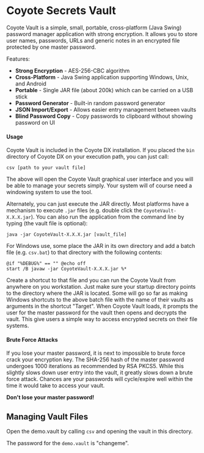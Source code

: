 # Coyote Secrets Vault

Coyote Vault is a simple, small, portable, cross-platform (Java Swing) password manager application with strong encryption. It allows you to store user names, passwords, URLs and generic notes in an encrypted file protected by one master password.

Features:

- **Strong Encryption** - AES-256-CBC algorithm
- **Cross-Platform** - Java Swing application supporting Windows, Unix, and Android
- **Portable** - Single JAR file (about 200k) which can be carried on a USB stick
- **Password Generator** - Built-in random password generator
- **JSON Import/Export** - Allows easier entry management between vaults
- **Blind Password Copy** - Copy passwords to clipboard without showing password on UI

#### Usage

Coyote Vault is included in the Coyote DX installation.  If you placed the `bin` directory of Coyote DX on your execution path, you can just call:

```
csv [path to your vault file]
```

The above will open the Coyote Vault graphical user interface and you will be able to manage your secrets simply. Your system will of course need a windowing system to use the tool.

Alternately, you can just execute the JAR directly. Most platforms have a mechanism to execute `.jar` files (e.g. double click the `CoyoteVault-X.X.X.jar`). You can also run the application from the command line by typing (the vault file is optional):

```
java -jar CoyoteVault-X.X.X.jar [vault_file]
```

For Windows use, some place the JAR in its own directory and add a batch file (e.g. `csv.bat`) to that directory with the following contents:

```
@if "%DEBUG%" == "" @echo off
start /B javaw -jar CoyoteVault-X.X.X.jar %*
```

Create a shortcut to that file and you can run the Coyote Vault from anywhere on you workstation. Just make sure your startup directory points to the directory where the JAR is located. Some will go so far as making Windows shortcuts to the above batch file with the name of their vaults as arguments in the shortcut "Target". When Coyote Vault loads, it prompts the user for the master password for the vault then opens and decrypts the vault. This give users a simple way to access encrypted secrets on their file systems.

#### Brute Force Attacks

If you lose your master password, it is next to impossible to brute force crack your encryption key. The SHA-256 hash of the master password undergoes 1000 iterations as recommended by RSA PKCS5. While this slightly slows down user entry into the vault, it greatly slows down a brute force attack. Chances are your passwords will cycle/expire well within the time it would take to access your vault.

**Don't lose your master password!**

## Managing Vault Files

Open the demo.vault by calling `csv` and opening the vault in this directory. 

The password for the `demo.vault` is "changeme".

